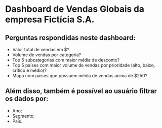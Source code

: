 # Dashboard de Vendas Globais da empresa Fictícia S.A.
## Perguntas respondidas neste dashboard:

- Valor total de vendas em $?
- Volume de vendas por categoria?
- Top 5 subcategorias com maior média de desconto?
- Top 5 países com maior volume de vendas por prioridade (alto, baixo, crítico e médio)?
- Mapa com países que possuem média de vendas acima de $250?

## Além disso, também é possível ao usuário filtrar os dados por:

- Ano;
- Segmento;
- País.
